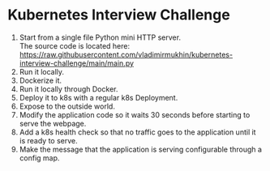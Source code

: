 # Kubernetes Interview Challenge
1. Start from a single file Python mini HTTP server.<br>The source code is located here: https://raw.githubusercontent.com/vladimirmukhin/kubernetes-interview-challenge/main/main.py
2. Run it locally.
3. Dockerize it.
4. Run it locally through Docker.
5. Deploy it to k8s with a regular k8s Deployment.
6. Expose to the outside world.
7. Modify the application code so it waits 30 seconds before starting to serve the webpage.
8. Add a k8s health check so that no traffic goes to the application until it is ready to serve.
9. Make the message that the application is serving configurable through a config map.
